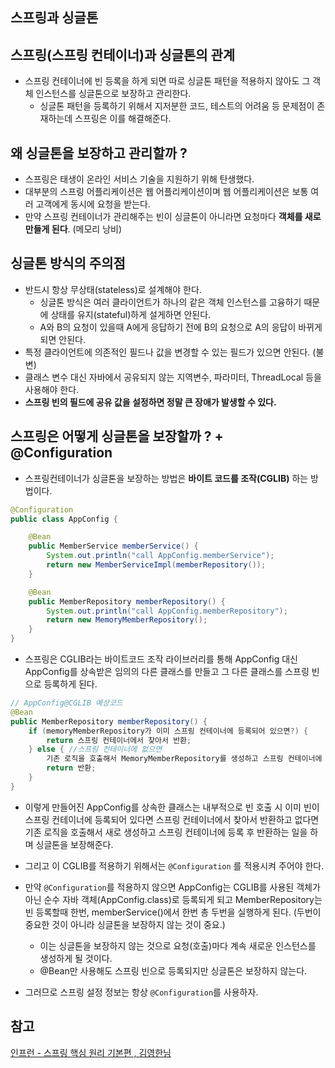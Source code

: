 ## 스프링과 싱글톤

## 스프링(스프링 컨테이너)과 싱글톤의 관계
- 스프링 컨테이너에 빈 등록을 하게 되면 따로 싱글톤 패턴을 적용하지 않아도 그 객체 인스턴스를 싱글톤으로 보장하고 관리한다.
    - 싱글톤 패턴을 등록하기 위해서 지저분한 코드, 테스트의 어려움 등 문제점이 존재하는데 스프링은 이를 해결해준다.
    
## 왜 싱글톤을 보장하고 관리할까 ?
- 스프링은 태생이 온라인 서비스 기술을 지원하기 위해 탄생했다.
- 대부분의 스프링 어플리케이션은 웹 어플리케이션이며 웹 어플리케이션은 보통 여러 고객에게 동시에 요청을 받는다.
- 만약 스프링 컨테이너가 관리해주는 빈이 싱글톤이 아니라면 요청마다 **객체를 새로 만들게 된다**. (메모리 낭비)

## 싱글톤 방식의 주의점
- 반드시 항상 무상태(stateless)로 설계해야 한다.
    - 싱글톤 방식은 여러 클라이언트가 하나의 같은 객체 인스턴스를 고융하기 때문에 상태를 유지(stateful)하게 설게하면 안된다.
    - A와 B의 요청이 있을때 A에게 응답하기 전에 B의 요청으로 A의 응답이 바뀌게되면 안된다.
- 특정 클라이언트에 의존적인 필드나 값을 변경할 수 있는 필드가 있으면 안된다. (불변)
- 클래스 변수 대신 자바에서 공유되지 않는 지역변수, 파라미터, ThreadLocal 등을 사용해야 한다.
- **스프링 빈의 필드에 공유 값을 설정하면 정말 큰 장애가 발생할 수 있다.**

## 스프링은 어떻게 싱글톤을 보장할까 ? + @Configuration
- 스프링컨테이너가 싱글톤을 보장하는 방법은 **바이트 코드를 조작(CGLIB)** 하는 방법이다. 
```java
@Configuration
public class AppConfig {

    @Bean
    public MemberService memberService() {
        System.out.println("call AppConfig.memberService");
        return new MemberServiceImpl(memberRepository());
    }

    @Bean
    public MemberRepository memberRepository() {
        System.out.println("call AppConfig.memberRepository");
        return new MemoryMemberRepository();
    }
} 
```
- 스프링은 CGLIB라는 바이트코드 조작 라이브러리를 통해 AppConfig 대신 
AppConfig를 상속받은 임의의 다른 클래스를 만들고 그 다른 클래스를 스프링 빈으로 등록하게 된다.
 
```java
// AppConfig@CGLIB 예상코드
@Bean
public MemberRepository memberRepository() {
    if (memoryMemberRepository가 이미 스프링 컨테이너에 등록되어 있으면?) { 
        return 스프링 컨테이너에서 찾아서 반환;
    } else { //스프링 컨테이너에 없으면
        기존 로직을 호출해서 MemoryMemberRepository를 생성하고 스프링 컨테이너에 등록 
        return 반환;
    }
}
```

- 이렇게 만들어진 AppConfig를 상속한 클래스는 내부적으로 빈 호출 시 이미 빈이 스프링 컨테이너에 등록되어 있다면 
스프링 컨테이너에서 찾아서 반환하고 없다면 기존 로직을 호출해서 새로 생성하고 스프링 컨테이너에 등록 후 반환하는 일을 하며 싱글톤을 보장해준다.

- 그리고 이 CGLIB를 적용하기 위해서는 `@Configuration` 를 적용시켜 주어야 한다. 

- 만약 `@Configuration`를 적용하지 않으면 AppConfig는 CGLIB를 사용된 객체가 아닌 순수 자바 객체(AppConfig.class)로 등록되게 되고 
MemberRepository는 빈 등록할때 한번, memberService()에서 한번 총 두번을 실행하게 된다.  (두번이 중요한 것이 아니라 싱글톤을 보장하지 않는 것이 중요.)
    - 이는 싱글톤을 보장하지 않는 것으로 요청(호출)마다 계속 새로운 인스턴스를 생성하게 될 것이다.
    - @Bean만 사용해도 스프링 빈으로 등록되지만 싱글톤은 보장하지 않는다.
    
- 그러므로 스프링 설정 정보는 항상 `@Configuration`를 사용하자.

## 참고
[인프런 - 스프링 핵심 원리 기본편 , 김영한님](https://www.inflearn.com/course/%EC%8A%A4%ED%94%84%EB%A7%81-%ED%95%B5%EC%8B%AC-%EC%9B%90%EB%A6%AC-%EA%B8%B0%EB%B3%B8%ED%8E%B8/dashboard)
